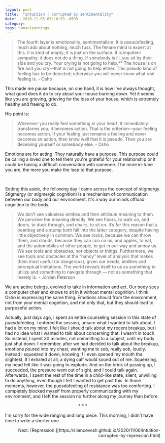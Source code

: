 ```yaml
---
layout: post
title:  "intuition | corrupted by sentimentality"
date:   2020-11-05 07:10:59 -0500
category: 
tags: humanlearnings
---
```

>The fourth layer is emotionality, sentimentalism. It is pseudofeeling, much ado about nothing, much fuss. The female mind is expert at this. It is kind of empty; it is just on the surface. It is impotent sympathy; it does not do a thing. If somebody is ill, you sit by their side and you cry. Your crying is not going to help.** The house is on fire and you cry—that is not going to help either. This pseudo kind of feeling has to be detected; otherwise you will never know what real feeling is. - Osho

This made me pause because, on one hand, it is how I've always thought, what good does it do to cry about your house burning down. Yet it seems like you are grieving, grieving for the loss of your house, which is extremely healthy and freeing to do.

His point is:

>Whenever you really feel something in your heart, it immediately transforms you; it becomes action. That is the criterion—your feeling becomes action. If your feeling just remains a feeling and never becomes an action, then know well that it is pseudo. Then you are deceiving yourself or somebody else. - Osho

Emotions are for acting. They naturally have a purpose. This purpose could be calling a loved one to tell them you're grateful for your relationship or it could be having a difficult conversation with someone. The more in-tune you are, the more you make the leap to that purpose.

<br>

Setting this aside, the following day I came across the concept of stigmergy. Stigmergy (or stigmergic cognition) is a mechanism of communication between our body and our environment. It's a way our minds offload cognition to the body. 

> We don’t see valueless entities and then attribute meaning to them. We perceive the meaning directly. We see floors, to walk on, and doors, to duck through, and chairs, to sit on. It’s for this reason that a beanbag and a stump both fall into the latter category, despite having little objectively in common. We see rocks, because we can throw them, and clouds, because they can rain on us, and apples, to eat, and the automobiles of other people, to get in our way and annoy us. We see tools and obstacles, not objects or things. Furthermore, we see tools and obstacles at the “handy” level of analysis that makes them most useful (or dangerous), given our needs, abilities and perceptual limitations. The world reveals itself to us as something to utilize and something to navigate through — not as something that merely is. - Jordan Peterson

We are active beings, evolved to take in information and act. Our body sees a computer chair and knows to sit in it without mental cognition. I think Osho is expressing the same thing. Emotions should from the environment, not from your mental cognition, and not only that, but they should lead to purposeful action. 

Actually, just days ago, I spent an entire counseling session in this state of puesdofeeling. I entered the session, unsure what I wanted to talk about. I had a lot on my mind. I felt like I should talk about my recent breakup, but I had no idea what I wanted to talk about concerning that. I wasn't in touch. So instead, I spent 30 minutes, not committing to a subject, until my body just shut down. I remember, after we had decided to talk about the breakup, emotions poured into my chest, wanting me to sob, really sob, loudly. Instead I squeezed it down, knowing if I even opened my mouth the slightest, if I exhaled at all, a dying calf would sound out of me. Squeezing, my head felt like it was going to explode. And on the brink of passing up, I succeeded, the pressure went out of sight, and I could talk again. Afterwards, I spent the rest of the time in a child-like state, silent, unwilling to do anything, even though I felt I wanted to get past this. In those moments, however, the puesdofeeling of resistance was too comforting. I completely blocked myself from properly communicating with my environment, and I left the session no further along my journey than before.

<p style="text-align: center;"> * * * </p>

I'm sorry for the wide ranging and long piece. This morning, I didn't have time to write a shorter one.

<p style="text-align:right;"> Next: [Repression.](https://silencevosh.github.io/2020/11/06/intuition-corrupted-by-repression.html) </p>